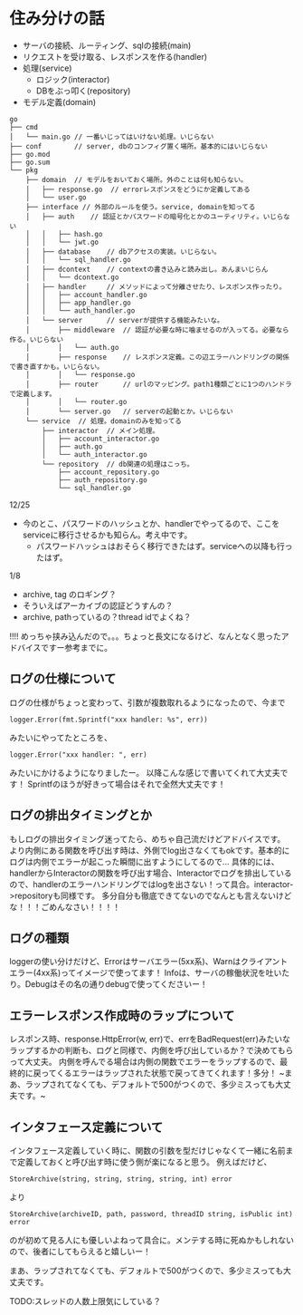 # 住み分けの話
- サーバの接続、ルーティング、sqlの接続(main)
- リクエストを受け取る、レスポンスを作る(handler)
- 処理(service)
    - ロジック(interactor)
    - DBをぶっ叩く(repository)
- モデル定義(domain)

```
go
├── cmd
│   └── main.go // 一番いじってはいけない処理。いじらない
├── conf        // server, dbのコンフィグ置く場所。基本的にはいじらない
├── go.mod
├── go.sum
└── pkg
    ├── domain  // モデルをおいておく場所。外のことは何も知らない。
    │   ├── response.go  // errorレスポンスをどうにか定義してある
    │   └── user.go
    ├── interface // 外部のルールを使う。service, domainを知ってる
    │   ├── auth    // 認証とかパスワードの暗号化とかのユーティリティ。いじらない
    │   │   ├── hash.go
    │   │   └── jwt.go
    │   ├── database    // dbアクセスの実装。いじらない。
    │   │   └── sql_handler.go
    │   ├── dcontext    // contextの書き込みと読み出し。あんまいじらん
    │   │   └── dcontext.go
    │   ├── handler     // メソッドによって分離させたり、レスポンス作ったり。
    │   │   ├── account_handler.go
    │   │   ├── app_handler.go
    │   │   └── auth_handler.go
    │   └── server      // serverが提供する機能みたいな。
    │       ├── middleware  // 認証が必要な時に噛ませるのが入ってる。必要なら作る。いじらない
    │       │   └── auth.go
    │       ├── response    // レスポンス定義。この辺エラーハンドリングの関係で書き直すかも。いじらない。
    │       │   └── response.go
    │       ├── router      // urlのマッピング。path1種類ごとに1つのハンドラで定義します。
    │       │   └── router.go
    │       └── server.go   // serverの起動とか。いじらない
    └── service  // 処理。domainのみを知ってる
        ├── interactor  // メイン処理。
        │   ├── account_interactor.go
        │   ├── auth.go
        │   └── auth_interactor.go
        └── repository  // db関連の処理はこっち。
            ├── account_repository.go
            ├── auth_repository.go
            └── sql_handler.go
```

12/25
- 今のとこ、パスワードのハッシュとか、handlerでやってるので、ここをserviceに移行させるかも知らん。考え中です。
    - パスワードハッシュはおそらく移行できたはず。serviceへの以降も行ったはず。

1/8
- archive, tag のロギング？
- そういえばアーカイブの認証どうすんの？
- archive, pathっているの？thread idでよくね？



!!!!
めっちゃ挟み込んだので。。。ちょっと長文になるけど、なんとなく思ったアドバイスですー参考までに。

## ログの仕様について
ログの仕様がちょっと変わって、引数が複数取れるようになったので、今まで
```
logger.Error(fmt.Sprintf("xxx handler: %s", err))
```
みたいにやってたところを、
```
logger.Error("xxx handler: ", err)
```
みたいにかけるようになりましたー。
以降こんな感じで書いてくれて大丈夫です！
Sprintfのほうが好きって場合はそれで全然大丈夫です！

## ログの排出タイミングとか
もしログの排出タイミング迷ってたら、めちゃ自己流だけどアドバイスです。
より内側にある関数を呼び出す時は、外側でlog出さなくてもokです。基本的にログは内側でエラーが起こった瞬間に出すようにしてるので...
具体的には、handlerからInteractorの関数を呼び出す場合、Interactorでログを排出しているので、handlerのエラーハンドリングではlogを出さない！って具合。interactor->repositoryも同様です。
多分自分も徹底できてないのでなんとも言えないけどな！！！ごめんなさい！！！！

## ログの種類
loggerの使い分けだけど、Errorはサーバエラー(5xx系)、Warnはクライアントエラー(4xx系)ってイメージで使ってます！
Infoは、サーバの稼働状況を吐いたり。Debugはその名の通りdebugで使ってくださいー！

## エラーレスポンス作成時のラップについて
レスポンス時、response.HttpError(w, err)で、errをBadRequest(err)みたいなラップするかの判断も、ログと同様で、内側を呼び出しているか？で決めてもらって大丈夫。
内側を呼んでる場合は内側の関数でエラーをラップするので、最終的に戻ってくるエラーはラップされた状態で戻ってきてくれます！多分！
~まあ、ラップされてなくても、デフォルトで500がつくので、多少ミスっても大丈夫です。~

## インタフェース定義について
インタフェース定義していく時に、関数の引数を型だけじゃなくて一緒に名前まで定義しておくと呼び出す時に使う側が楽になると思う。
例えばだけど、
```
StoreArchive(string, string, string, string, int) error
```
より
```
StoreArchive(archiveID, path, password, threadID string, isPublic int) error
```
のが初めて見る人にも優しいよねって具合に。メンテする時に死ぬかもしれないので、後者にしてもらえると嬉しいー！




まあ、ラップされてなくても、デフォルトで500がつくので、多少ミスっても大丈夫です。

TODO:スレッドの人数上限気にしている？
